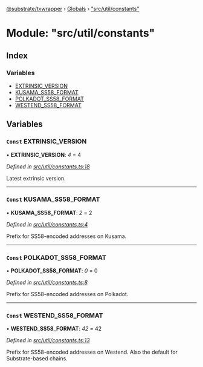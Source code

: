 [@substrate/txwrapper](../README.md) › [Globals](../globals.md) › ["src/util/constants"](_src_util_constants_.md)

# Module: "src/util/constants"

## Index

### Variables

* [EXTRINSIC_VERSION](_src_util_constants_.md#const-extrinsic_version)
* [KUSAMA_SS58_FORMAT](_src_util_constants_.md#const-kusama_ss58_format)
* [POLKADOT_SS58_FORMAT](_src_util_constants_.md#const-polkadot_ss58_format)
* [WESTEND_SS58_FORMAT](_src_util_constants_.md#const-westend_ss58_format)

## Variables

### `Const` EXTRINSIC_VERSION

• **EXTRINSIC_VERSION**: *4* = 4

*Defined in [src/util/constants.ts:18](https://github.com/paritytech/txwrapper/blob/3f5f77f/src/util/constants.ts#L18)*

Latest extrinsic version.

___

### `Const` KUSAMA_SS58_FORMAT

• **KUSAMA_SS58_FORMAT**: *2* = 2

*Defined in [src/util/constants.ts:4](https://github.com/paritytech/txwrapper/blob/3f5f77f/src/util/constants.ts#L4)*

Prefix for SS58-encoded addresses on Kusama.

___

### `Const` POLKADOT_SS58_FORMAT

• **POLKADOT_SS58_FORMAT**: *0* = 0

*Defined in [src/util/constants.ts:8](https://github.com/paritytech/txwrapper/blob/3f5f77f/src/util/constants.ts#L8)*

Prefix for SS58-encoded addresses on Polkadot.

___

### `Const` WESTEND_SS58_FORMAT

• **WESTEND_SS58_FORMAT**: *42* = 42

*Defined in [src/util/constants.ts:13](https://github.com/paritytech/txwrapper/blob/3f5f77f/src/util/constants.ts#L13)*

Prefix for SS58-encoded addresses on Westend.
Also the default for Substrate-based chains.

